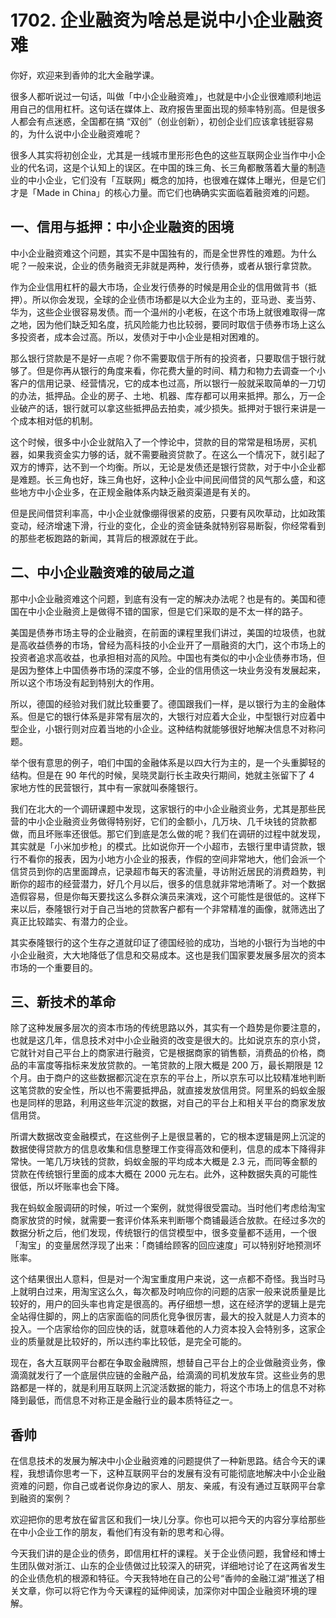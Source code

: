 # 1702. 企业融资为啥总是说中小企业融资难
你好，欢迎来到香帅的北大金融学课。

很多人都听说过一句话，叫做「中小企业融资难」，也就是中小企业很难顺利地运用自己的信用杠杆。这句话在媒体上、政府报告里面出现的频率特别高。但是很多人都会有点迷惑，全国都在搞 “双创”（创业创新），初创企业们应该拿钱挺容易的，为什么说中小企业融资难呢？

很多人其实将初创企业，尤其是一线城市里形形色色的这些互联网企业当作中小企业的代名词，这是个认知上的误区。在中国的珠三角、长三角都散落着大量的制造业的中小企业，它们没有「互联网」概念的加持，也很难在媒体上曝光，但是它们才是「Made in China」的核心力量。而它们也确确实实面临着融资难的问题。

## 一、信用与抵押：中小企业融资的困境

中小企业融资难这个问题，其实不是中国独有的，而是全世界性的难题。为什么呢？一般来说，企业的债务融资无非就是两种，发行债券，或者从银行拿贷款。

作为企业信用杠杆的最大市场，企业发行债券的时候是用企业的信用做背书（抵押）。所以你会发现，全球的企业债市场都是以大企业为主的，亚马逊、麦当劳、华为，这些企业很容易发债。而一个温州的小老板，在这个市场上就很难取得一席之地，因为他们缺乏知名度，抗风险能力也比较弱，要同时取信于债券市场上这么多投资者，成本会过高。所以，发债对于中小企业是相对困难的。

那么银行贷款是不是好一点呢？你不需要取信于所有的投资者，只要取信于银行就够了。但是你再从银行的角度来看，你花费大量的时间、精力和物力去调查一个小客户的信用记录、经营情况，它的成本也过高，所以银行一般就采取简单的一刀切的办法，抵押品。企业的房子、土地、机器、库存都可以用来抵押。那么，万一企业破产的话，银行就可以拿这些抵押品去拍卖，减少损失。抵押对于银行来讲是一个成本相对低的机制。

这个时候，很多中小企业就陷入了一个悖论中，贷款的目的常常是租场房，买机器，如果我资金实力够的话，就不需要融资贷款了。在这么一个情况下，就引起了双方的博弈，达不到一个均衡。所以，无论是发债还是银行贷款，对于中小企业都是难题。长三角也好，珠三角也好，这种小企业中间民间借贷的风气那么盛，和这些地方中小企业多，在正规金融体系内缺乏融资渠道是有关的。

但是民间借贷利率高，中小企业就像绷得很紧的皮筋，只要有风吹草动，比如政策变动，经济增速下滑，行业的变化，企业的资金链条就特别容易断裂，你经常看到的那些老板跑路的新闻，其背后的根源就在于此。

## 二、中小企业融资难的破局之道

那中小企业融资难这个问题，到底有没有一定的解决办法呢？也是有的。美国和德国在中小企业融资上是做得不错的国家，但是它们采取的是不太一样的路子。

美国是债券市场主导的企业融资，在前面的课程里我们讲过，美国的垃圾债，也就是高收益债券的市场，曾经为高科技的小企业开了一扇融资的大门，这个市场上的投资者追求高收益，也承担相对高的风险。中国也有类似的中小企业债券市场，但是因为整体上中国债券市场的深度不够，企业的信用债这一块业务没有发展起来，所以这个市场没有起到特别大的作用。

所以，德国的经验对我们就比较重要了。德国跟我们一样，是以银行为主的金融体系。但是它的银行体系是非常有层次的，大银行对应着大企业，中型银行对应着中型企业，小银行则对应着当地的小企业。这种结构就能够很好地解决信息不对称问题。

举个很有意思的例子，咱们中国的金融体系是以四大行为主的，是一个头重脚轻的结构。但是在 90 年代的时候，吴晓灵副行长主政央行期间，她就主张留下了 4 家地方性的民营银行，其中有一家就叫泰隆银行。

我们在北大的一个调研课题中发现，这家银行的中小企业融资业务，尤其是那些民营的中小企业融资业务做得特别好，它们的金额小，几万块、几千块钱的贷款都做，而且坏账率还很低。那它们到底是怎么做的呢？我们在调研的过程中就发现，其实就是「小米加步枪」的模式。比如说你开一个小超市，去银行里申请贷款，银行不看你的报表，因为小地方小企业的报表，作假的空间非常地大，他们会派一个信贷员到你的店里面蹲点，记录超市每天的客流量，寻访附近居民的消费趋势，判断你的超市的经营潜力，好几个月以后，很多的信息就非常地清晰了。对一个数据造假容易，但是你每天要找这么多群众演员来演戏，这个可能性是很低的。这样下来以后，泰隆银行对于自己当地的贷款客户都有一个非常精准的画像，就筛选出了真正比较踏实、有潜力的企业。

其实泰隆银行的这个生存之道就印证了德国经验的成功，当地的小银行为当地的中小企业融资，大大地降低了信息和交易成本。这也是我们国家要发展多层次的资本市场的一个重要目的。

## 三、新技术的革命

除了这种发展多层次的资本市场的传统思路以外，其实有一个趋势是你要注意的，也就是这几年，信息技术对中小企业融资的改变是很大的。比如说京东的京小贷，它就针对自己平台上的商家进行融资，它是根据商家的销售额，消费品的价格，商品的丰富度等指标来发放贷款的。一笔贷款的上限大概是 200 万，最长期限是 12 个月。由于商户的这些数据都沉淀在京东的平台上，所以京东可以比较精准地判断这笔贷款的安全性，所以也不需要抵押品，就直接发放信用贷。阿里系的蚂蚁金服也是同样的思路，利用这些年沉淀的数据，对自己的平台上和相关平台的商家发放信用贷。

所谓大数据改变金融模式，在这些例子上是很显著的，它的根本逻辑是网上沉淀的数据使得贷款方的信息收集和信息整理工作变得高效和便利，信息的成本下降得非常快。一笔几万块钱的贷款，蚂蚁金服的平均成本大概是 2.3 元，而同等金额的贷款在传统银行里面的成本大概在 2000 元左右。此外，这种数据失真的可能性很低，所以坏账率也会下降。

我在蚂蚁金服调研的时候，听过一个案例，就觉得很受震动。当时他们考虑给淘宝商家放贷的时候，就需要一套评价体系来判断哪个商铺最适合放款。在经过多次的数据分析之后，他们发现，传统银行的信贷模型中，很多变量都不适用，一个很「淘宝」的变量居然浮现了出来：「商铺给顾客的回应速度」可以特别好地预测坏账率。

这个结果很出人意料，但是对一个淘宝重度用户来说，这一点都不奇怪。我当时马上就明白过来，用淘宝这么久，每次都及时响应你的问题的店家一般来说质量是比较好的，用户的回头率也肯定是很高的。再仔细想一想，这在经济学的逻辑上是完全站得住脚的，网上的店家面临的同质化竞争很厉害，最大的投入就是人力资本的投入。一个店家给你的回应快的话，就意味着他的人力资本投入会特别多，这家企业的质量就是比较好的，所以违约率比较低，是完全可能的。

现在，各大互联网平台都在争取金融牌照，想替自己平台上的企业做融资业务，像滴滴就发行了一个底层供应链的金融产品，给滴滴的司机发放车贷。这些业务的思路都是一样的，就是利用互联网上沉淀活数据的能力，将这个市场上的信息不对称降到最低，而信息不对称正是金融行业的最本质特征之一。

## 香帅

在信息技术的发展为解决中小企业融资难的问题提供了一种新思路。结合今天的课程，我想请你思考一下，这种互联网平台的发展有没有可能彻底地解决中小企业融资难的问题，你自己或者说你身边的家人、朋友、亲戚，有没有通过互联网平台拿到融资的案例？

欢迎把你的思考放在留言区和我们一块儿分享。你也可以把今天的内容分享给那些在中小企业工作的朋友，看他们有没有新的思考和心得。

今天我们讲的是企业的债务，即信用杠杆的课程。关于企业债问题，我曾经和博士生团队做对浙江、山东的企业债做过比较深入的研究，详细地讨论了在这两省发生的企业债危机的根源和特征。今天我特地在自己的公号“香帅的金融江湖”推送了相关文章，你可以将它作为今天课程的延伸阅读，加深你对中国企业融资环境的理解。